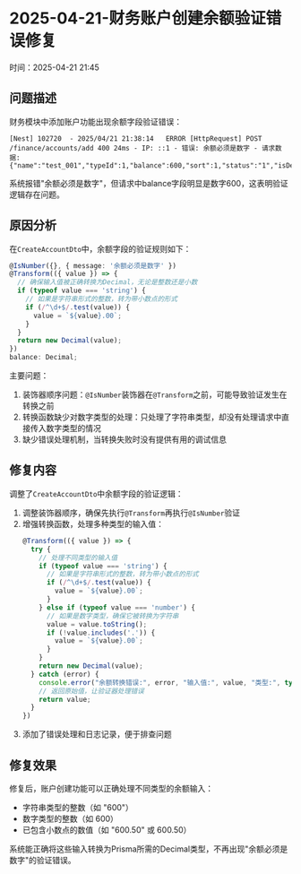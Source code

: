 # 2025-04-21-财务账户创建余额验证错误修复

时间：2025-04-21 21:45

## 问题描述

财务模块中添加账户功能出现余额字段验证错误：

```
[Nest] 102720  - 2025/04/21 21:38:14   ERROR [HttpRequest] POST /finance/accounts/add 400 24ms - IP: ::1 - 错误: 余额必须是数字 - 请求数据: {"name":"test_001","typeId":1,"balance":600,"sort":1,"status":"1","isDefault":"0"}
```

系统报错"余额必须是数字"，但请求中balance字段明显是数字600，这表明验证逻辑存在问题。

## 原因分析

在`CreateAccountDto`中，余额字段的验证规则如下：

```typescript
@IsNumber({}, { message: '余额必须是数字' })
@Transform(({ value }) => {
  // 确保输入值被正确转换为Decimal，无论是整数还是小数
  if (typeof value === 'string') {
    // 如果是字符串形式的整数，转为带小数点的形式
    if (/^\d+$/.test(value)) {
      value = `${value}.00`;
    }
  }
  return new Decimal(value);
})
balance: Decimal;
```

主要问题：
1. 装饰器顺序问题：`@IsNumber`装饰器在`@Transform`之前，可能导致验证发生在转换之前
2. 转换函数缺少对数字类型的处理：只处理了字符串类型，却没有处理请求中直接传入数字类型的情况
3. 缺少错误处理机制，当转换失败时没有提供有用的调试信息

## 修复内容

调整了`CreateAccountDto`中余额字段的验证逻辑：

1. 调整装饰器顺序，确保先执行`@Transform`再执行`@IsNumber`验证
2. 增强转换函数，处理多种类型的输入值：
   ```typescript
   @Transform(({ value }) => {
     try {
       // 处理不同类型的输入值
       if (typeof value === 'string') {
         // 如果是字符串形式的整数，转为带小数点的形式
         if (/^\d+$/.test(value)) {
           value = `${value}.00`;
         }
       } else if (typeof value === 'number') {
         // 如果是数字类型，确保它被转换为字符串
         value = value.toString();
         if (!value.includes('.')) {
           value = `${value}.00`;
         }
       }
       return new Decimal(value);
     } catch (error) {
       console.error("余额转换错误:", error, "输入值:", value, "类型:", typeof value);
       // 返回原始值，让验证器处理错误
       return value;
     }
   })
   ```
3. 添加了错误处理和日志记录，便于排查问题

## 修复效果

修复后，账户创建功能可以正确处理不同类型的余额输入：
- 字符串类型的整数（如 "600"）
- 数字类型的整数（如 600）
- 已包含小数点的数值（如 "600.50" 或 600.50）

系统能正确将这些输入转换为Prisma所需的Decimal类型，不再出现"余额必须是数字"的验证错误。